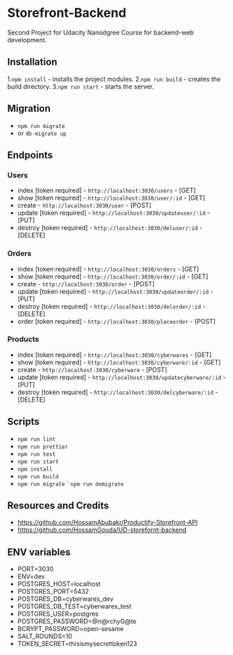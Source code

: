 # Storefront-Backend

Second Project for Udacity Nanodgree Course for backend-web development.

## Installation

1.```npm install``` - installs the project modules.
2.```npm run build``` - creates the build directory.
3.```npm run start``` - starts the server.

## Migration

- ```npm run migrate```
- or ```db-migrate up```

## Endpoints

### Users

- index [token required] - ```http://localhost:3030/users``` - [GET]
- show [token required] - ```http://localhost:3030/user/:id``` - [GET]
- create - ```http://localhost:3030/user``` - [POST]
- update [token required] - ```http://localhost:3030/updateuser/:id``` - [PUT]
- destroy [token required] - ```http://localhost:3030/deluser/:id``` - [DELETE]

### Orders

- index [token required] - ```http://localhost:3030/orders``` - [GET]
- show [token required] - ```http://localhost:3030/order/:id``` - [GET]
- create - ```http://localhost:3030/order``` - [POST]
- update [token required] - ```http://localhost:3030/updateorder/:id``` - [PUT]
- destroy [token required] - ```http://localhost:3030/delorder/:id``` - [DELETE]
- order [token required] - ```http://localhost:3030/placeorder``` - [POST]

### Products

- index [token required] - ```http://localhost:3030/cyberwares``` - [GET]
- show [token required] - ```http://localhost:3030/cyberware/:id``` - [GET]
- create - ```http://localhost:3030/cyberware``` - [POST]
- update [token required] - ```http://localhost:3030/updatecyberware/:id``` - [PUT]
- destroy [token required] - ```http://localhost:3030/delcyberware/:id``` - [DELETE]

## Scripts
- ```npm run lint``` 
- ```npm run prettier```
- ```npm run test```
- ```npm run start```
- ```npm install```
- ```npm run build```
- ```npm run migrate```
` ```npm run demigrate```

## Resources and Credits

- https://github.com/HossamAbubakr/Productify-Storefront-API
- https://github.com/HossamGouda/UD-storefornt-backend

## ENV variables

- PORT=3030
- ENV=dev
- POSTGRES_HOST=localhost
- POSTGRES_PORT=5432
- POSTGRES_DB=cyberwares_dev
- POSTGRES_DB_TEST=cyberwares_test
- POSTGRES_USER=postgres
- POSTGRES_PASSWORD=@n@rchyG@te
- BCRYPT_PASSWORD=open-sesame
- SALT_ROUNDS=10
- TOKEN_SECRET=thisismysecrettoken123
